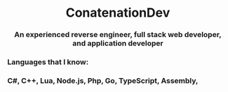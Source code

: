 <h1 align="center">ConatenationDev</h1>
<h3 align="center">An experienced reverse engineer, full stack web developer, and application developer</h3>
<h3 align="left"><b>Languages that I know:</b></h3>
<h3 alight="left">
C#, 
C++, 
Lua, 
Node.js, 
Php, 
Go, 
TypeScript, 
Assembly, 
</h3>
